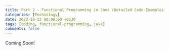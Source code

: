 ```yaml
--- 
title: Part 2 - Functional Programming in Java (Detailed Code Examples) - (Coming Soon!)
categories: [Technology]
date: 2023-10-22 00:00:00 +0530
tags: [coding, functional-programming, java]
comments: false
---
```


Coming Soon!